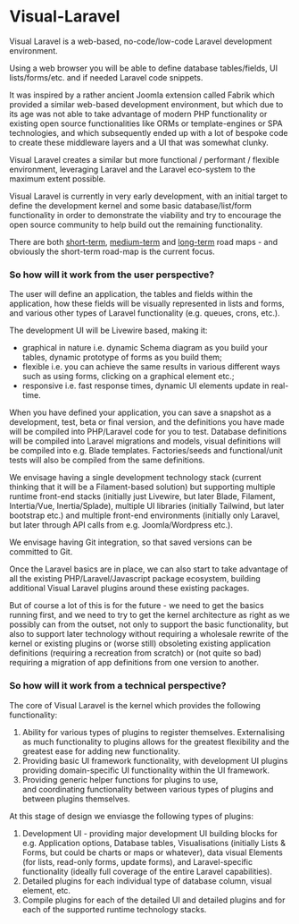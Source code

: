 # Visual-Laravel
Visual Laravel is a web-based, no-code/low-code Laravel development environment.

Using a web browser you will be able to define database tables/fields, UI lists/forms/etc. and if needed Laravel code snippets.

It was inspired by a rather ancient Joomla extension called Fabrik which provided a similar web-based development environment,
but which due to its age was not able to take advantage of modern PHP functionality or existing open source functionalities 
like ORMs or template-engines or SPA technologies,
and which subsequently ended up with a lot of bespoke code to create these middleware layers and a UI that was somewhat clunky.

Visual Laravel creates a similar but more functional / performant / flexible environment, 
leveraging Laravel and the Laravel eco-system to the maximum extent possible.

Visual Laravel is currently in very early development, with an initial target to define the development kernel and some basic 
database/list/form functionality in order to demonstrate the viability and 
try to encourage the open source community to help build out the remaining functionality.

There are both [short-term](./roadmap-short-term.md), [medium-term](./roadmap-medium-term.md) and [long-term](./roadmap-long-term.md) road maps - 
and obviously the short-term road-map is the current focus.

### So how will it work from the user perspective?

The user will define an application, the tables and fields within the application, how these fields will be visually 
represented in lists and forms, and various other types of Laravel functionality (e.g. queues, crons, etc.).

The development UI will be Livewire based, making it: 
* graphical in nature i.e. dynamic Schema diagram as you build your tables, dynamic prototype of forms as you build them;
* flexible i.e. you can achieve the same results in various different ways such as using forms, clicking on a graphical element etc.; 
* responsive i.e. fast response times, dynamic UI elements update in real-time.

When you have defined your application, you can save a snapshot as a development, test, beta or final version,
and the definitions you have made will be compiled into PHP/Laravel code for you to test. 
Database definitions will be compiled into Laravel migrations and models,
visual definitions will be compiled into e.g. Blade templates.
Factories/seeds and functional/unit tests will also be compiled from the same definitions.

We envisage having a single development technology stack (current thinking that it will be a Filament-based solution) 
but supporting multiple runtime front-end stacks (initially just Livewire, but later Blade, Filament, Intertia/Vue, Inertia/Splade),
multiple UI libraries (initially Tailwind, but later bootstrap etc.)
and multiple front-end environments (initially only Laravel, but later through API calls from e.g. Joomla/Wordpress etc.).

We envisage having Git integration, so that saved versions can be committed to Git.

Once the Laravel basics are in place, we can also start to take advantage of all the existing PHP/Laravel/Javascript package ecosystem, 
building additional Visual Laravel plugins around these existing packages.

But of course a lot of this is for the future - we need to get the basics running first,
and we need to try to get the kernel architecture as right as we possibly can from the outset,
not only to support the basic functionality, but also to support later technology 
without requiring a wholesale rewrite of the kernel or existing plugins 
or (worse still) obsoleting existing application definitions (requiring a recreation from scratch) 
or (not quite so bad) requiring a migration of app definitions from one version to another.

### So how will it work from a technical perspective?
The core of Visual Laravel is the kernel which provides the following functionality:
1. Ability for various types of plugins to register themselves.
Externalising as much functionality to plugins allows for the greatest flexibility
and the greatest ease for adding new functionality.
2. Providing basic UI framework functionality,
with development UI plugins providing domain-specific UI functionality within the UI framework.
3. Providing generic helper functions for plugins to use,  
and coordinating functionality between various types of plugins and between plugins themselves.

At this stage of design we enviasge the following types of plugins:
1. Development UI - providing major development UI building blocks for
e.g. Application options, Database tables, Visualisations (initially Lists & Forms, but could be charts or maps or whatever),
data visual Elements (for lists, read-only forms, update forms),
and Laravel-specific functionality (ideally full coverage of the entire Laravel capabilities).
2. Detailed plugins for each individual type of database column, visual element, etc.
3. Compile plugins for each of the detailed UI and detailed plugins and for each of the supported runtime technology stacks.
